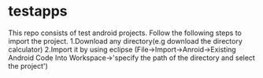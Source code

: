 testapps
========

This repo consists of test android projects.
Follow the following steps to import the project.
1.Download any directory(e.g download the directory calculator)
2.Import it by using eclipse
(File->Import->Anroid->Existing Android Code Into Workspace->'specify the path of the directory and select the project')

